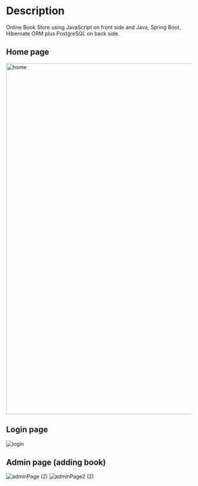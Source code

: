 # Description
Online Book Store using JavaScript on front side and Java, Spring Boot, Hibernate ORM plus PostgreSQL on back side. 

## Home page  
<img width="951" alt="home" src="https://user-images.githubusercontent.com/90979711/191734161-fcbf803f-06dc-4403-94d4-1efeccd8a7f8.png">

## Login page  
![login](https://user-images.githubusercontent.com/90979711/191736491-92417eb6-dba0-48dd-a8f5-e240e2eb3b80.png)

## Admin page (adding book)  
![adminPage (2)](https://user-images.githubusercontent.com/90979711/191738341-30f25745-851e-4281-a479-39965f2ff7d5.png)
![adminPage2 (2)](https://user-images.githubusercontent.com/90979711/191738381-9bc1ca0d-a7ac-4aa3-9126-b60526bfdcdc.png)


